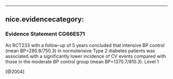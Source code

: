 
---
nice.evidencecategory: 
---

### Evidence Statement CG66ES71
An RCT233 with a follow-up of 5 years concluded that intensive BP control (mean
BP=280.8/750.3) in normotensive Type 2 diabetes patients was associated with a significantly
lower incidence of CV events compared with those in the moderate BP control group (mean
BP=1370.7/810.3). Level 1

[@2004]

